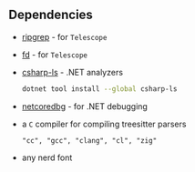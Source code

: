 ## Dependencies

- [ripgrep](https://github.com/BurntSushi/ripgrep) - for `Telescope`
- [fd](https://github.com/sharkdp/fd) - for `Telescope`
- [csharp-ls](https://github.com/razzmatazz/csharp-language-server) - .NET analyzers

	```bash
	dotnet tool install --global csharp-ls
	```
- [netcoredbg](https://github.com/Samsung/netcoredbg) - for .NET debugging
- a `C` compiler for compiling treesitter parsers
		
	```
	"cc", "gcc", "clang", "cl", "zig"
	```
- any nerd font
